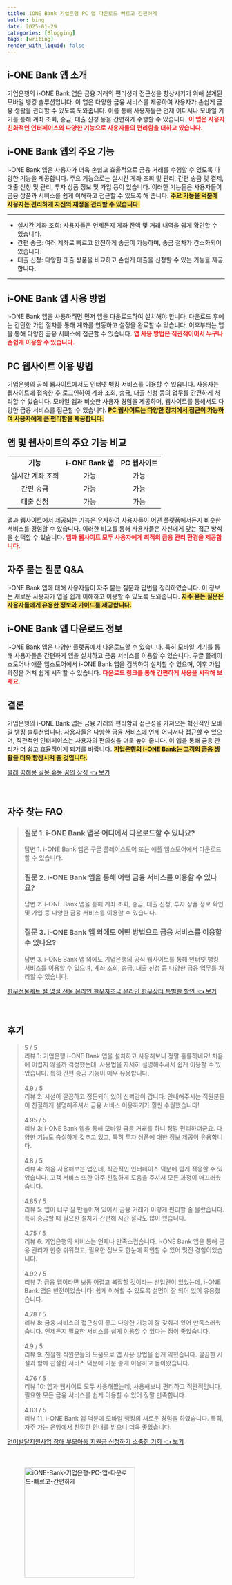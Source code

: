 ```yaml
---
title: iONE Bank 기업은행 PC 앱 다운로드 빠르고 간편하게
author: bing
date: 2025-01-29
categories: [Blogging]
tags: [writing]
render_with_liquid: false
---
```



<h2 id='i-ONE_Bank_앱_소개'>i-ONE Bank 앱 소개</h2>

<p>기업은행의 i-ONE Bank 앱은 금융 거래의 편리성과 접근성을 향상시키기 위해 설계된 모바일 뱅킹 솔루션입니다. 이 앱은 다양한 금융 서비스를 제공하여 사용자가 손쉽게 금융 생활을 관리할 수 있도록 도와줍니다. 이를 통해 사용자들은 언제 어디서나 모바일 기기를 통해 계좌 조회, 송금, 대출 신청 등을 간편하게 수행할 수 있습니다. <b><span style="color: #ee2323;">이 앱은 사용자 친화적인 인터페이스와 다양한 기능으로 사용자들의 편리함을 더하고 있습니다.</span></b></p>

<h2 id='주요_기능_검토'>i-ONE Bank 앱의 주요 기능</h2>

<p>i-ONE Bank 앱은 사용자가 더욱 손쉽고 효율적으로 금융 거래를 수행할 수 있도록 다양한 기능을 제공합니다. 주요 기능으로는 실시간 계좌 조회 및 관리, 간편 송금 및 결제, 대출 신청 및 관리, 투자 상품 정보 및 가입 등이 있습니다. 이러한 기능들은 사용자들이 금융 상품과 서비스를 쉽게 이해하고 접근할 수 있도록 해 줍니다. <b><span style="background-color: #ffe066;">주요 기능을 덕분에 사용자는 편리하게 자신의 재정을 관리할 수 있습니다.</span></b></p>

<hr />

<ul>
    <li>실시간 계좌 조회: 사용자들은 언제든지 계좌 잔액 및 거래 내역을 쉽게 확인할 수 있습니다.</li>
    <li>간편 송금: 여러 계좌로 빠르고 안전하게 송금이 가능하며, 송금 절차가 간소화되어 있습니다.</li>
    <li>대출 신청: 다양한 대출 상품을 비교하고 손쉽게 대출을 신청할 수 있는 기능을 제공합니다.</li>
</ul>

<hr />

<h2 id='앱_사용_방법'>i-ONE Bank 앱 사용 방법</h2>

<p>i-ONE Bank 앱을 사용하려면 먼저 앱을 다운로드하여 설치해야 합니다. 다운로드 후에는 간단한 가입 절차를 통해 계좌를 연동하고 설정을 완료할 수 있습니다. 이후부터는 앱을 통해 다양한 금융 서비스에 접근할 수 있습니다. <b><span style="color: #ee2323;">앱 사용 방법은 직관적이어서 누구나 손쉽게 이용할 수 있습니다.</span></b></p>

<h2 id='PC_웹사이트_사용_방법'>PC 웹사이트 이용 방법</h2>

<p>기업은행의 공식 웹사이트에서도 인터넷 뱅킹 서비스를 이용할 수 있습니다. 사용자는 웹사이트에 접속한 후 로그인하여 계좌 조회, 송금, 대출 신청 등의 업무를 간편하게 처리할 수 있습니다. 모바일 앱과 비슷한 사용자 경험을 제공하며, 웹사이트를 통해서도 다양한 금융 서비스를 접근할 수 있습니다. <b><span style="background-color: #ffe066;">PC 웹사이트는 다양한 장치에서 접근이 가능하여 사용자에게 큰 편리함을 제공합니다.</span></b></p>

<h2 id='앱과_웹사이트의_기능비교'>앱 및 웹사이트의 주요 기능 비교</h2>

<table>
    <tr>
        <td style="text-align: center; height: 17px;"><b>기능</b></td>
        <td style="text-align: center; height: 17px;"><b>i-ONE Bank 앱</b></td>
        <td style="text-align: center; height: 17px;"><b>PC 웹사이트</b></td>
    </tr>
    <tr>
        <td style="text-align: center; height: 17px;">실시간 계좌 조회</td>
        <td style="text-align: center; height: 17px;">가능</td>
        <td style="text-align: center; height: 17px;">가능</td>
    </tr>
    <tr>
        <td style="text-align: center; height: 17px;">간편 송금</td>
        <td style="text-align: center; height: 17px;">가능</td>
        <td style="text-align: center; height: 17px;">가능</td>
    </tr>
    <tr>
        <td style="text-align: center; height: 17px;">대출 신청</td>
        <td style="text-align: center; height: 17px;">가능</td>
        <td style="text-align: center; height: 17px;">가능</td>
    </tr>
</table>

<p>앱과 웹사이트에서 제공되는 기능은 유사하여 사용자들이 어떤 플랫폼에서든지 비슷한 서비스를 경험할 수 있습니다. 이러한 비교를 통해 사용자들은 자신에게 맞는 접근 방식을 선택할 수 있습니다. <b><span style="color: #ee2323;">앱과 웹사이트 모두 사용자에게 최적의 금융 관리 환경을 제공합니다.</span></b></p>

<h2 id='자주_묻는_질문'>자주 묻는 질문 Q&A</h2>

<p>i-ONE Bank 앱에 대해 사용자들이 자주 묻는 질문과 답변을 정리하였습니다. 이 정보는 새로운 사용자가 앱을 쉽게 이해하고 이용할 수 있도록 도와줍니다. <b><span style="background-color: #ffe066;">자주 묻는 질문은 사용자들에게 유용한 정보와 가이드를 제공합니다.</span></b></p>

<h2 id='다운로드_정보'>i-ONE Bank 앱 다운로드 정보</h2>

<p>i-ONE Bank 앱은 다양한 플랫폼에서 다운로드할 수 있습니다. 특히 모바일 기기를 통해 사용자들은 간편하게 앱을 설치하고 금융 서비스를 이용할 수 있습니다. 구글 플레이스토어나 애플 앱스토어에서 i-ONE Bank 앱을 검색하여 설치할 수 있으며, 이후 가입 과정을 거쳐 쉽게 시작할 수 있습니다. <b><span style="color: #ee2323;">다운로드 링크를 통해 간편하게 사용을 시작해 보세요.</span></b></p>

<h2 id='결론'>결론</h2>

<p>기업은행의 i-ONE Bank 앱은 금융 거래의 편리함과 접근성을 가져오는 혁신적인 모바일 뱅킹 솔루션입니다. 사용자들은 다양한 금융 서비스에 언제 어디서나 접근할 수 있으며, 직관적인 인터페이스는 사용자의 편의성을 더욱 높여 줍니다. 이 앱을 통해 금융 관리가 더 쉽고 효율적이게 되기를 바랍니다. <b><span style="background-color: #ffe066;">기업은행의 i-ONE Bank는 고객의 금융 생활을 더욱 향상시켜 줄 것입니다.</span></b></p>


<p><a class="click-button" title="벌레 꿈해몽 길몽 흉몽 꿈의 상징" href="https://aptwhite.github.io/posts/%EB%B2%8C%EB%A0%88-%EA%BF%88%ED%95%B4%EB%AA%BD-%EA%B8%B8%EB%AA%BD-%ED%9D%89%EB%AA%BD-%EA%BF%88%EC%9D%98-%EC%83%81%EC%A7%95/" rel="dofollow">벌레 꿈해몽 길몽 흉몽 꿈의 상징 👈 보기</a></p><br>
<h2 id='자주_찾는_FAQ'>자주 찾는 FAQ</h2>
<div itemscope="" itemtype="https://schema.org/FAQPage"> 
<blockquote> 
<div itemscope="" itemprop="mainEntity" itemtype="https://schema.org/Question"> 
<h3 itemprop="name">질문 1. i-ONE Bank 앱은 어디에서 다운로드할 수 있나요?</h3> 
<div itemscope="" itemprop="acceptedAnswer" itemtype="https://schema.org/Answer"> 
<span itemprop="text"> 
<p>답변 1. i-ONE Bank 앱은 구글 플레이스토어 또는 애플 앱스토어에서 다운로드할 수 있습니다.</p> 
</span> 
</div> 
</div> 
<div itemscope="" itemprop="mainEntity" itemtype="https://schema.org/Question"> 
<h3 itemprop="name">질문 2. i-ONE Bank 앱을 통해 어떤 금융 서비스를 이용할 수 있나요?</h3> 
<div itemscope="" itemprop="acceptedAnswer" itemtype="https://schema.org/Answer"> 
<span itemprop="text"> 
<p>답변 2. i-ONE Bank 앱을 통해 계좌 조회, 송금, 대출 신청, 투자 상품 정보 확인 및 가입 등 다양한 금융 서비스를 이용할 수 있습니다.</p> 
</span> 
</div> 
</div> 
<div itemscope="" itemprop="mainEntity" itemtype="https://schema.org/Question"> 
<h3 itemprop="name">질문 3. i-ONE Bank 앱 외에도 어떤 방법으로 금융 서비스를 이용할 수 있나요?</h3> 
<div itemscope="" itemprop="acceptedAnswer" itemtype="https://schema.org/Answer"> 
<span itemprop="text"> 
<p>답변 3. i-ONE Bank 앱 외에도 기업은행의 공식 웹사이트를 통해 인터넷 뱅킹 서비스를 이용할 수 있으며, 계좌 조회, 송금, 대출 신청 등 다양한 금융 업무를 처리할 수 있습니다.</p> 
</span> 
</div> 
</div> 
</blockquote> 
</div>
<p><a class="click-button" title="한우선물세트 설 명절 선물 온라인 한우자조금 온라인 한우장터 특별한 할인" href="https://aptwhite.github.io/posts/%ED%95%9C%EC%9A%B0%EC%84%A0%EB%AC%BC%EC%84%B8%ED%8A%B8-%EC%84%A4-%EB%AA%85%EC%A0%88-%EC%84%A0%EB%AC%BC-%EC%98%A8%EB%9D%BC%EC%9D%B8-%ED%95%9C%EC%9A%B0%EC%9E%90%EC%A1%B0%EA%B8%88-%EC%98%A8%EB%9D%BC%EC%9D%B8-%ED%95%9C%EC%9A%B0%EC%9E%A5%ED%84%B0-%ED%8A%B9%EB%B3%84%ED%95%9C-%ED%95%A0%EC%9D%B8/" rel="dofollow">한우선물세트 설 명절 선물 온라인 한우자조금 온라인 한우장터 특별한 할인 👈 보기</a></p><br>
<h2 id='후기'>후기</h2>
<div itemscope itemtype="https://schema.org/Product">
  <blockquote>
  <div itemprop="review" itemscope itemtype="https://schema.org/Review">
      <div itemprop="reviewRating" itemscope itemtype="https://schema.org/Rating"> <span itemprop="ratingValue">5</span> / <span itemprop="bestRating">5</span> </div>
      <span itemprop="reviewBody">리뷰 1: 기업은행 i-ONE Bank 앱을 설치하고 사용해보니 정말 훌륭하네요! 처음에 어렵지 않을까 걱정했는데, 사용법을 자세히 설명해주셔서 쉽게 이용할 수 있었습니다. 특히 간편 송금 기능이 매우 유용합니다.</span>
  </div>
  <br>
  <div itemprop="review" itemscope itemtype="https://schema.org/Review">
      <div itemprop="reviewRating" itemscope itemtype="https://schema.org/Rating"> <span itemprop="ratingValue">4.9</span> / <span itemprop="bestRating">5</span> </div>
      <span itemprop="reviewBody">리뷰 2: 시설이 깔끔하고 정돈되어 있어 신뢰감이 갑니다. 안내해주시는 직원분들이 친절하게 설명해주셔서 금융 서비스 이용하기가 훨씬 수월했습니다!</span>
  </div>
  <br>
  <div itemprop="review" itemscope itemtype="https://schema.org/Review">
      <div itemprop="reviewRating" itemscope itemtype="https://schema.org/Rating"> <span itemprop="ratingValue">4.95</span> / <span itemprop="bestRating">5</span> </div>
      <span itemprop="reviewBody">리뷰 3: i-ONE Bank 앱을 통해 모바일 금융 거래를 하니 정말 편리하더군요. 다양한 기능도 충실하게 갖추고 있고, 특히 투자 상품에 대한 정보 제공이 유용합니다.</span>
  </div>
  <br>
  <div itemprop="review" itemscope itemtype="https://schema.org/Review">
      <div itemprop="reviewRating" itemscope itemtype="https://schema.org/Rating"> <span itemprop="ratingValue">4.8</span> / <span itemprop="bestRating">5</span> </div>
      <span itemprop="reviewBody">리뷰 4: 처음 사용해보는 앱인데, 직관적인 인터페이스 덕분에 쉽게 적응할 수 있었습니다. 고객 서비스 또한 아주 친절하게 도움을 주셔서 모든 과정이 매끄러웠습니다.</span>
  </div>
  <br>
  <div itemprop="review" itemscope itemtype="https://schema.org/Review">
      <div itemprop="reviewRating" itemscope itemtype="https://schema.org/Rating"> <span itemprop="ratingValue">4.85</span> / <span itemprop="bestRating">5</span> </div>
      <span itemprop="reviewBody">리뷰 5: 앱이 너무 잘 만들어져 있어서 금융 거래가 이렇게 편리할 줄 몰랐습니다. 특히 송금할 때 필요한 절차가 간편해 시간 절약도 많이 했습니다.</span>
  </div>
  <br>
  <div itemprop="review" itemscope itemtype="https://schema.org/Review">
      <div itemprop="reviewRating" itemscope itemtype="https://schema.org/Rating"> <span itemprop="ratingValue">4.75</span> / <span itemprop="bestRating">5</span> </div>
      <span itemprop="reviewBody">리뷰 6: 기업은행의 서비스는 언제나 만족스럽습니다. i-ONE Bank 앱을 통해 금융 관리가 한층 쉬워졌고, 필요한 정보도 한눈에 확인할 수 있어 멋진 경험이었습니다.</span>
  </div>
  <br>
  <div itemprop="review" itemscope itemtype="https://schema.org/Review">
      <div itemprop="reviewRating" itemscope itemtype="https://schema.org/Rating"> <span itemprop="ratingValue">4.92</span> / <span itemprop="bestRating">5</span> </div>
      <span itemprop="reviewBody">리뷰 7: 금융 앱이라면 보통 어렵고 복잡할 것이라는 선입견이 있었는데, i-ONE Bank 앱은 반전이었습니다! 쉽게 이해할 수 있도록 설명이 잘 되어 있어 유용했습니다.</span>
  </div>
  <br>
  <div itemprop="review" itemscope itemtype="https://schema.org/Review">
      <div itemprop="reviewRating" itemscope itemtype="https://schema.org/Rating"> <span itemprop="ratingValue">4.78</span> / <span itemprop="bestRating">5</span> </div>
      <span itemprop="reviewBody">리뷰 8: 금융 서비스의 접근성이 좋고 다양한 기능이 잘 갖춰져 있어 만족스러웠습니다. 언제든지 필요한 서비스를 쉽게 이용할 수 있다는 점이 좋았습니다.</span>
  </div>
  <br>
  <div itemprop="review" itemscope itemtype="https://schema.org/Review">
      <div itemprop="reviewRating" itemscope itemtype="https://schema.org/Rating"> <span itemprop="ratingValue">4.9</span> / <span itemprop="bestRating">5</span> </div>
      <span itemprop="reviewBody">리뷰 9: 친절한 직원분들의 도움으로 앱 사용 방법을 쉽게 익혔습니다. 깔끔한 시설과 함께 친절한 서비스 덕분에 기분 좋게 이용하고 돌아왔습니다.</span>
  </div>
  <br>
  <div itemprop="review" itemscope itemtype="https://schema.org/Review">
      <div itemprop="reviewRating" itemscope itemtype="https://schema.org/Rating"> <span itemprop="ratingValue">4.76</span> / <span itemprop="bestRating">5</span> </div>
      <span itemprop="reviewBody">리뷰 10: 앱과 웹사이트 모두 사용해봤는데, 사용해보니 편리하고 직관적입니다. 필요한 모든 금융 서비스를 쉽게 이용할 수 있어 정말 만족합니다.</span>
  </div>
  <br>
  <div itemprop="review" itemscope itemtype="https://schema.org/Review">
      <div itemprop="reviewRating" itemscope itemtype="https://schema.org/Rating"> <span itemprop="ratingValue">4.83</span> / <span itemprop="bestRating">5</span> </div>
      <span itemprop="reviewBody">리뷰 11: i-ONE Bank 앱 덕분에 모바일 뱅킹의 새로운 경험을 하였습니다. 특히, 자주 가는 은행에서 친절한 안내를 받으니 더욱 좋았습니다.</span>
  </div>
  </blockquote>
</div>
<p><a class="click-button" title="언어발달지원사업 장애 부모아동 지원금 신청하기 소중한 기회" href="https://aptwhite.github.io/posts/%EC%96%B8%EC%96%B4%EB%B0%9C%EB%8B%AC%EC%A7%80%EC%9B%90%EC%82%AC%EC%97%85-%EC%9E%A5%EC%95%A0-%EB%B6%80%EB%AA%A8%EC%95%84%EB%8F%99-%EC%A7%80%EC%9B%90%EA%B8%88-%EC%8B%A0%EC%B2%AD%ED%95%98%EA%B8%B0-%EC%86%8C%EC%A4%91%ED%95%9C-%EA%B8%B0%ED%9A%8C/" rel="dofollow">언어발달지원사업 장애 부모아동 지원금 신청하기 소중한 기회 👈 보기</a></p><br>
<figure class="image"><img src="https://aptwhite.github.io/assets/img/thumbnail/iONE-Bank-기업은행-PC-앱-다운로드-빠르고-간편하게.webp" alt="iONE-Bank-기업은행-PC-앱-다운로드-빠르고-간편하게" width="256" height="256"></figure>